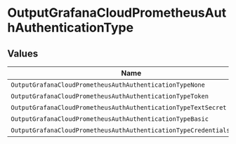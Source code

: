 # OutputGrafanaCloudPrometheusAuthAuthenticationType


## Values

| Name                                                                  | Value                                                                 |
| --------------------------------------------------------------------- | --------------------------------------------------------------------- |
| `OutputGrafanaCloudPrometheusAuthAuthenticationTypeNone`              | none                                                                  |
| `OutputGrafanaCloudPrometheusAuthAuthenticationTypeToken`             | token                                                                 |
| `OutputGrafanaCloudPrometheusAuthAuthenticationTypeTextSecret`        | textSecret                                                            |
| `OutputGrafanaCloudPrometheusAuthAuthenticationTypeBasic`             | basic                                                                 |
| `OutputGrafanaCloudPrometheusAuthAuthenticationTypeCredentialsSecret` | credentialsSecret                                                     |